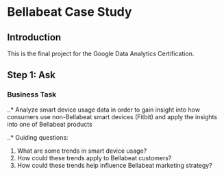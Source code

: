 # Bellabeat Case Study
## Introduction
This is the final project for the Google Data Analytics Certification.
## Step 1: Ask
### Business Task
..* Analyze smart device usage data in order to gain insight into how consumers use non-Bellabeat smart devices (Fitbit) and apply the insights into one of Bellabeat products

..* Guiding questions:

1. What are some trends in smart device usage?
2. How could these trends apply to Bellabeat customers?
3. How could these trends help influence Bellabeat marketing strategy?
